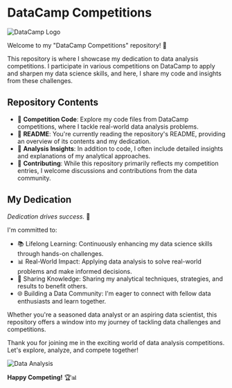 # DataCamp Competitions

![DataCamp Logo](https://www.datacamp.com/datacamp.png)

Welcome to my "DataCamp Competitions" repository! 🚀

This repository is where I showcase my dedication to data analysis competitions. I participate in various competitions on DataCamp to apply and sharpen my data science skills, and here, I share my code and insights from these challenges.

## Repository Contents

- 📁 **Competition Code**: Explore my code files from DataCamp competitions, where I tackle real-world data analysis problems.
- 📄 **README**: You're currently reading the repository's README, providing an overview of its contents and my dedication.
- 📝 **Analysis Insights**: In addition to code, I often include detailed insights and explanations of my analytical approaches.
- 🤝 **Contributing**: While this repository primarily reflects my competition entries, I welcome discussions and contributions from the data community.

## My Dedication

_Dedication drives success._ 💪

I'm committed to:

- 📚 Lifelong Learning: Continuously enhancing my data science skills through hands-on challenges.
- 📊 Real-World Impact: Applying data analysis to solve real-world problems and make informed decisions.
- 📣 Sharing Knowledge: Sharing my analytical techniques, strategies, and results to benefit others.
- 🌐 Building a Data Community: I'm eager to connect with fellow data enthusiasts and learn together.

Whether you're a seasoned data analyst or an aspiring data scientist, this repository offers a window into my journey of tackling data challenges and competitions.

Thank you for joining me in the exciting world of data analysis competitions. Let's explore, analyze, and compete together!

![Data Analysis](https://media.giphy.com/media/USV0ym3bVWQJJmNu3N/giphy.gif)

**Happy Competing!** 🏆📊
